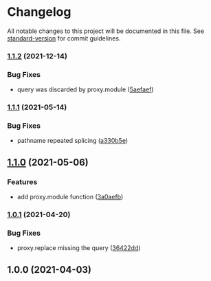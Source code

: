 # Changelog

All notable changes to this project will be documented in this file. See [standard-version](https://github.com/conventional-changelog/standard-version) for commit guidelines.

### [1.1.2](https://www.github.com/keq-request/keq-proxy/compare/v1.1.1...v1.1.2) (2021-12-14)


### Bug Fixes

* query was discarded by proxy.module ([5aefaef](https://www.github.com/keq-request/keq-proxy/commit/5aefaef106f2c5cf7b93534fe700fc31efa7f741))

### [1.1.1](https://www.github.com/keq-request/keq-proxy/compare/v1.1.0...v1.1.1) (2021-05-14)


### Bug Fixes

* pathname repeated splicing ([a330b5e](https://www.github.com/keq-request/keq-proxy/commit/a330b5e3025aa7cb3485e9e974ddd9b4a0e402fd))

## [1.1.0](https://github.com/Val-istar-Guo/keq-proxy/compare/v1.0.1...v1.1.0) (2021-05-06)


### Features

* add proxy.module function ([3a0aefb](https://github.com/Val-istar-Guo/keq-proxy/commit/3a0aefbf3412c7ecee4e88648430bf6849f8dcee))

### [1.0.1](https://github.com/Val-istar-Guo/keq-proxy/compare/v1.0.0...v1.0.1) (2021-04-20)


### Bug Fixes

* proxy.replace missing the query ([36422dd](https://github.com/Val-istar-Guo/keq-proxy/commit/36422dd4972b91baede18f3618773fc89e9693f2))

## 1.0.0 (2021-04-03)
